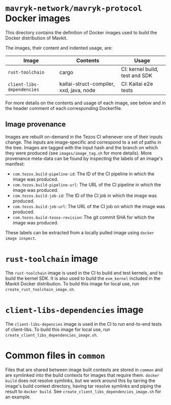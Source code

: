 # `mavryk-network/mavryk-protocol` Docker images

This directory contains the definition of Docker images used to build
the Docker distribution of Mavkit.

The images, their content and indented usage, are:

| Image                      | Contents                                | Usage                          |
|----------------------------|-----------------------------------------|--------------------------------|
| `rust-toolchain`           | cargo                                   | CI: kernel build, test and SDK |
| `client-libs-dependencies` | kaitai-struct-compiler, xxd, java, node | CI: Kaitai e2e tests           |

For more details on the contents and usage of each image, see below
and in the header comment of each corresponding Dockerfile.

## Image provenance

Images are rebuilt on-demand in the Tezos CI whenever one of their
inputs change.  The inputs are image-specific and correspond to a set
of paths in the tree. Images are tagged with the input hash and the
branch on which they were produced (see `images/image_tag.sh` for more
details). More provenance meta-data can be found by inspecting the
labels of an image's manifest:

 - `com.tezos.build-pipeline-id`: The ID of the CI pipeline in which
   the image was produced.
 - `com.tezos.build-pipeline-url`: The URL of the CI pipeline in which
   the image was produced.
 - `com.tezos.build-job-id`: The ID of the CI job in which the image
   was produced.
 - `com.tezos.build-job-url`: The URL of the CI job on which the image
   was produced.
 - `com.tezos.build-tezos-revision`: The git commit SHA for which the
   image was produced.

These labels can be extracted from a locally pulled image using
`docker image inspect`.

# `rust-toolchain` image

The `rust-toolchain` image is used in the CI to build and test
kernels, and to build the kernel SDK. It is also used to build the
`evm_kernel` included in the Mavkit Docker distribution. To build this
image for local use, run `create_rust_toolchain_image.sh`.

# `client-libs-dependencies` image

The `client-libs-depencies` image is used in the CI to run end-to-end
tests of client-libs. To build this image for local use, run
`create_client_libs_dependencies_image.sh`.

# Common files in `common`

Files that are shared between image built contexts are stored in
`common` and are symlinked into the build contexts for images that
require them. `docker build` does not resolve symlinks, but we work
around this by tarring the image's build context directory, having tar
resolve symlinks and piping the result to `docker build`. See
`create_client_libs_dependencies_image.sh` for an example.
